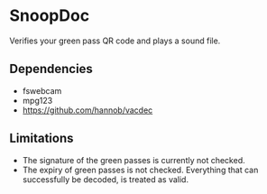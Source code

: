 # SnoopDoc

Verifies your green pass QR code and plays a sound file.

## Dependencies

* fswebcam
* mpg123
* https://github.com/hannob/vacdec

## Limitations

* The signature of the green passes is currently not checked.
* The expiry of green passes is not checked. Everything that can successfully be decoded, is treated as valid.